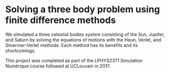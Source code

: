 # Solving a three body problem using finite difference methods

We simulated a three celestial bodies system consisting of the Sun, Jupiter, and Saturn by solving the equations of motions with the Heun, Verlet, and Stoermer-Verlet methods. Each method has its benefits and its shortcomings.

This project was completed as part of the LPHYS2371 Simulation Numérique course followed at UCLouvain in 2017.
